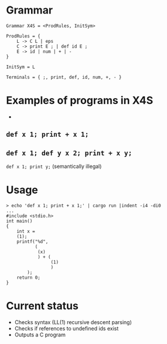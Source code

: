 # Grammar
    Grammar X4S = <ProdRules, InitSym>

    ProdRules = {
        L -> C L | eps
        C -> print E ; | def id E ;
        E -> id | num | + | -
    }
    
    InitSym = L
    
    Terminals = { ;, print, def, id, num, +, - }

# Examples of programs in X4S
- 
``
    def x 1; print + x 1;
``
- 
``
    def x 1; def y x 2; print + x y;
``
- 
``def x 1; print y;`` (semantically illegal)

# Usage
    > echo 'def x 1; print + x 1;' | cargo run |indent -i4 -di0
    ...
    #include <stdio.h>
    int main()
    {
        int x =
        (1);
        printf("%d",
               (
                (x)
                ) + (
                     (1)
                     )
            );
        return 0;
    }

# Current status
- Checks syntax (LL(1) recursive descent parsing)
- Checks if references to undefined ids exist
- Outputs a C program
